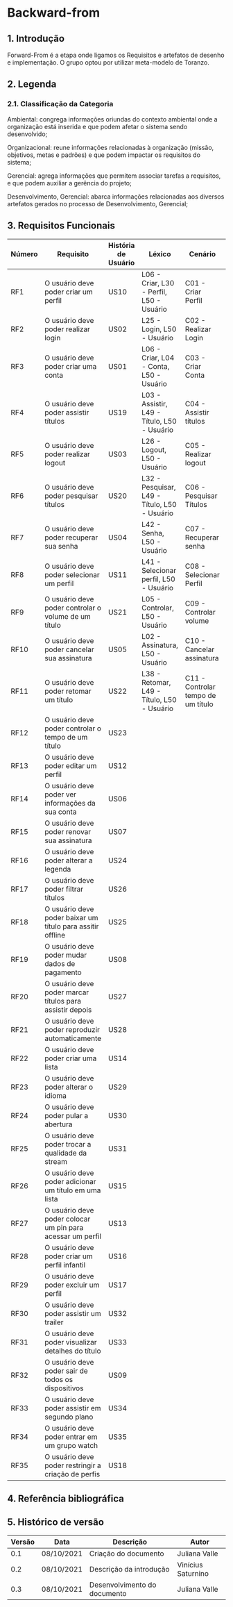 # Backward-from

## 1. Introdução
Forward-From é a etapa onde ligamos os Requisitos e artefatos de desenho e implementação. O grupo optou por utilizar meta-modelo de Toranzo.

## 2. Legenda

### 2.1. Classificação da Categoria
Ambiental: congrega informações oriundas do contexto ambiental onde a organização está inserida e que podem afetar o sistema sendo desenvolvido;

Organizacional: reune informações relacionadas à organização (missão, objetivos, metas e padrões) e que podem impactar os requisitos do sistema;

Gerencial: agrega informações que permitem associar tarefas a requisitos, e que podem auxiliar a gerência do projeto;

Desenvolvimento, Gerencial: abarca informações relacionadas aos diversos artefatos gerados no processo de Desenvolvimento, Gerencial;

## 3. Requisitos Funcionais


| Número | Requisito                                                  | História de Usuário   | Léxico | Cenário | Categoria |
|--------|------------------------------------------------------------|-----------------------|----------------------------------------|---------   |-----------|
|  RF1   | O usuário deve poder criar um perfil                       |         US10          |L06 - Criar, L30 - Perfil, L50 - Usuário| C01 - Criar Perfil|Gerencial, Desenvolvimento|
|  RF2   | O usuário deve poder realizar login                        |         US02          |L25 - Login, L50 - Usuário|C02 - Realizar Login       |Gerencial, Desenvolvimento|
|  RF3   | O usuário deve poder criar uma conta                       |         US01          |L06 - Criar, L04 - Conta, L50 - Usuário|C03 - Criar Conta |Gerencial, Desenvolvimento|
|  RF4   | O usuário deve poder assistir títulos                      |         US19          |L03 - Assistir, L49 - Título, L50 - Usuário|C04 - Assistir títulos|Gerencial, Desenvolvimento|
|  RF5   | O usuário deve poder realizar logout                       |         US03          |L26 - Logout, L50 - Usuário|C05 - Realizar logout|Gerencial, Desenvolvimento|
|  RF6   | O usuário deve poder pesquisar títulos                     |         US20          |L32 - Pesquisar, L49 - Título, L50 - Usuário|C06 - Pesquisar Títulos|Gerencial, Desenvolvimento|
|  RF7   | O usuário deve poder recuperar sua senha                   |         US04          |L42 - Senha, L50 - Usuário|C07 - Recuperar senha||Gerencial, Desenvolvimento|
|  RF8   | O usuário deve poder selecionar um perfil                  |         US11          |L41 - Selecionar perfil, L50 - Usuário|C08 - Selecionar Perfil|Gerencial, Desenvolvimento|
|  RF9   | O usuário deve poder controlar o volume de um título       |         US21          |L05 - Controlar, L50 - Usuário|C09 - Controlar volume|Gerencial, Desenvolvimento|
|  RF10  | O usuário deve poder cancelar sua assinatura               |         US05          |L02 - Assinatura, L50 - Usuário|C10 - Cancelar assinatura|Gerencial, Desenvolvimento|
|  RF11  | O usuário deve poder retomar um título                     |         US22          |L38 - Retomar, L49 - Título, L50 - Usuário|C11 - Controlar tempo de um título|Gerencial, Desenvolvimento|
|  RF12  | O usuário deve poder controlar o tempo de um título        |         US23          |
|  RF13  | O usuário deve poder editar um perfil                      |         US12          |
|  RF14  | O usuário deve poder ver informações da sua conta          |         US06          |
|  RF15  | O usuário deve poder renovar sua assinatura                |         US07          |
|  RF16  | O usuário deve poder alterar a legenda                     |         US24	      |
|  RF17  | O usuário deve poder filtrar títulos                       |         US26          |
|  RF18  | O usuário deve poder baixar um título para assitir offline |         US25          |
|  RF19  | O usuário deve poder mudar dados de pagamento              |         US08          |
|  RF20  | O usuário deve poder marcar títulos para assistir depois   |         US27          |
|  RF21  | O usuário deve poder reproduzir automaticamente            |         US28          |
|  RF22  | O usuário deve poder criar uma lista                       |         US14          |
|  RF23  | O usuário deve poder alterar o idioma                      |         US29          |
|  RF24  | O usuário deve poder pular a abertura                      |         US30          |
|  RF25  | O usuário deve poder trocar a qualidade da stream          |         US31          |
|  RF26  | O usuário deve poder adicionar um título em uma lista      |         US15          |
|  RF27  | O usuário deve poder colocar um pin para acessar um perfil |         US13          |
|  RF28  | O usuário deve poder criar um perfil infantil              |         US16          |
|  RF29  | O usuário deve poder excluir um perfil                     |         US17          |
|  RF30  | O usuário deve poder assistir um trailer                   |         US32          |
|  RF31  | O usuário deve poder visualizar detalhes do título         |         US33          |
|  RF32  | O usuário deve poder sair de todos os dispositivos         |         US09          |
|  RF33  | O usuário deve poder assistir em segundo plano             |         US34          |
|  RF34  | O usuário deve poder entrar em um grupo watch              |         US35          |
|  RF35  | O usuário deve poder restringir a criação de perfis        |         US18          |


## 4. Referência bibliográfica

## 5. Histórico de versão

| Versão | Data       | Descrição                    | Autor                   |
| ------ | ---------- | ---------------------------- | ----------------------- |
| 0.1    | 08/10/2021 | Criação do documento         | Juliana Valle           |
| 0.2    | 08/10/2021 | Descrição da introdução      | Vinícius Saturnino      |
| 0.3    | 08/10/2021 | Desenvolvimento do documento | Juliana Valle           |

